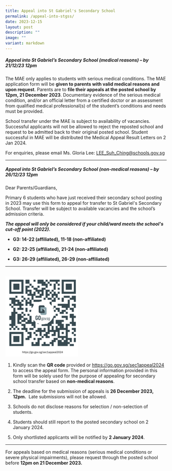 ```yaml
---
title: Appeal into St Gabriel's Secondary School
permalink: /appeal-into-stgss/
date: 2023-12-15
layout: post
description: ""
image: ""
variant: markdown
---
```

##### **Appeal into St Gabriel’s Secondary School (medical reasons) – by 21/12/23 12pm**

The MAE only applies to students with serious medical conditions. The MAE application form will be **given to parents with valid medical reasons and upon request**. Parents are to **file their appeals at the posted school by 12pm, 21 December 2023**. Documentary evidence of the serious medical condition, and/or an official letter from a certified doctor or an assessment from qualified medical professional(s) of the student’s conditions and needs must be provided.

School transfer under the MAE is subject to availability of vacancies. Successful applicants will not be allowed to reject the reposted school and request to be admitted back to their original posted school. Student successful in MAE will be distributed the Medical Appeal Result Letters on 2 Jan 2024.

For enquiries, please email Ms. Gloria Lee: [LEE\_Suh\_Ching@schools.gov.sg](mailto:LEE_Suh_Ching@schools.gov.sg)

* * *

##### **Appeal into St Gabriel’s Secondary School (non-medical reasons) – by 26/12/23 12pm**

Dear Parents/Guardians,

Primary 6 students who have just received their secondary school posting in 2023 may use this form to appeal for transfer to St Gabriel's Secondary School. Transfer will be subject to available vacancies and the school’s admission criteria.

**_The appeal will only be considered if your child/ward meets the school's cut-off point (2022)._**

*   **G3: 14-22 (affiliated), 11-18 (non-affiliated)**
    
*   **G2: 22-25 (affiliated), 21-24 (non-affiliated)**
    
*   **G3: 26-29 (affiliated), 26-29 (non-affiliated)**
    

* * *
<br>
<img src="/images/School%20Announcement/2023/Appeal_2024.png" style="width:45%"> 

1.  Kindly scan the **QR code** provided or https://go.gov.sg/sec1appeal2024 to access the appeal form. The personal information provided in this form will be solely used for the purpose of appealing for secondary school transfer based on **non-medical reasons**.&nbsp;
    
2.  The deadline for the submission of appeals is **26 December 2023, 12pm.**&nbsp; Late submissions will not be allowed.
    
3.  Schools do not disclose reasons for selection / non-selection of students.&nbsp;
    
4.  Students should still report to the posted secondary school on 2 January 2024.
    
5.  Only shortlisted applicants will be notified by **2 January 2024**.
    

* * *

For appeals based on medical reasons (serious medical conditions or severe physical impairments), please request through the posted school before **12pm on 21 December 2023.**